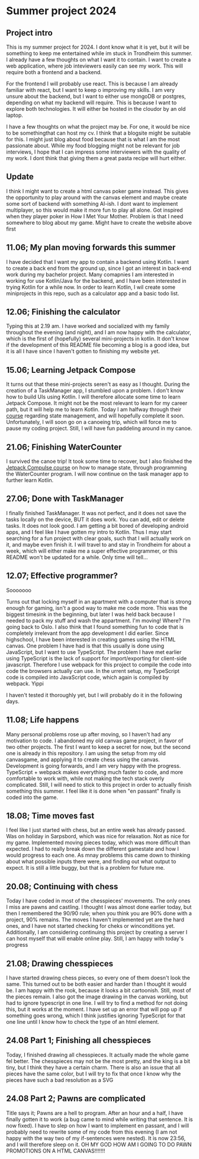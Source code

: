 # Summer project 2024

## Project intro

This is my summer project for 2024. I dont know what it is yet, but it will be something to keep me entertained while im stuck in Trondheim this summer. I already have a few thoughts on what I want it to contain. I want to create a web application, where job inteviewers easily can see my work. This will require both a frontend and a backend.

For the frontend I will probably use react. This is because I am already familiar with react, but I want to keep o improving my skills. I am very unsure about the backend, but I want to either use mongoDB or postgres, depending on what my backend will require. This is because I want to explore both technologies. It will either be hosted in the cloudor by an old laptop.

I have a few thoughts on what the project may be. For one, it would be nice to be somethingthat can host my cv. I think that a blogsite might be suitable for this. I might just blog about food because that is what I am the most passionate about. While my food blogging might not be relevant for job interviews, I hope that I can impress some interviewers with the quality of my work. I dont think that giving them a great pasta recipe will hurt either.

## Update

I think I might want to create a html canvas poker game instead. This gives the opportunity to play around with the canvas element and maybe create some sort of backend with something AI-ish. I dont want to implement multiplayer, so this would make it more fun to play all alone. Got inspired when they player poker in How I Met Your Mother. Problem is that I need somewhere to blog about my game. Might have to create the website above first

## 11.06; My plan moving forwards this summer

I have decided that I want my app to contain a backend using Kotlin.
I want to create a back end from the ground up, since I got an interest in back-end work during my bachelor project. Many comapnies I am interested in working for use Kotlin/Java for the backend, and I have been interested in trying Kotlin for a while now. In order to learn Kotlin, I wil create some miniprojects in this repo, such as a calculator app and a basic todo list.

## 12.06; Finishing the calculator

Typing this at 2.19 am. I have worked and socialized with my family throughout the evening (and night), and I am now happy with the calculator, which is the first of (hopefully) several mini-projects in kotlin. It don't know if the development of this README file becoming a blog is a good idea, but it is all I have since I haven't gotten to finishing my website yet.

## 15.06; Learning Jetpack Compose

It turns out that these mini-projects seren't as easy as I thought. During the creation of a TaskManager app, I stumbled upon a problem. I don't know how to build UIs using Kotlin. I will therefore allocate some time to learn Jetpack Compose. It might not be the most relevant to learn for my career path, but it will help me to learn Kotlin. Today I am halfway through their [course](https://developer.android.com/codelabs/jetpack-compose-state#0) regarding state management, and will hopefully complete it soon. Unfortunately, I will soon go on a canoeing trip, which will force me to pause my coding project. Still, I will have fun paddeling around in my canoe.

## 21.06; Finishing WaterCounter

I survived the canoe trip! It took some time to recover, but I also finished the [Jetpack Compulse course](https://developer.android.com/codelabs/jetpack-compose-state#0) on how to manage state, through programming the WaterCounter program. I will now continue on the task manager app to further learn Kotlin.

## 27.06; Done with TaskManager

I finally finished TaskManager. It was not perfect, and it does not save the tasks locally on the device, BUT it does work. You can add, edit or delete tasks. It does not look good. I am getting a bit bored of developing android apps, and I feel like I have gotten my intro to Kotlin. Thus I may start searching for a fun project with clear goals, such that I will actually work on it, and maybe even finish it. I will travel to and stay in Trondheim for about a week, which will either make me a super effective programmer, or this README won't be updated for a while. Only time will tell...

## 12.07; Effective programmer?

Sooooooo

Turns out that locking myself in an apartment with a computer that is strong enough for gaming, isn't a good way to make me code more. This was the biggest timesink in the beginning, but later I was held back because I needed to pack my stuff and wash the appartment. I'm moving! Where? I'm going back to Oslo. I also think that I found something fun to code that is completely irrelevant from the app development I did earlier. Since highschool, I have been interested in creating games using the HTML canvas. One problem I have had is that this usually is done using JavaScript, but I want to use TypeScript. The problem I have met earlier using TypeScript is the lack of support for import/exporting for client-side javascript. Therefore I use webpack for this project to compile the code into code the browsers actually can use. In the urrent setup, my TypeScript code is compiled into JavaScript code, which again is compiled by webpack. Yippi

I haven't tested it thoroughly yet, but I will probably do it in the following days.

## 11.08; Life happens

Many personal problems rose up after moving, so I haven't had any motivation to code. I abandoned my old canvas game project, in favor of two other projects. The first I want to keep a secret for now, but the second one is already in this repository. I am using the setup from my old canvasgame, and applying it to create chess using the canvas. Development is going forwards, and I am very happy with the progress. TypeScript + webpack makes everything much faster to code, and more comfortable to work with, while not making the tech stack overly complicated. Still, I will need to stick to this project in order to actually finish something this summer. I feel like it is done when "en passant" finally is coded into the game.

## 18.08; Time moves fast

I feel like I just started with chess, but an entire week has already passed. Was on holiday in Sarpsbord, which was nice for relaxation. Not as nice for my game. Implemented moving pieces today, which was more difficult than expected. I had to really break down the different gamestate and how I would progress to each one. As mnay problems this came down to thinking about what possible inputs there were, and finding out what output to expect. It is still a little buggy, but that is a problem for future me.

## 20.08; Continuing with chess

Today I have coded in most of the chesspieces' movements. The only ones I miss are pawns and castling. I thought I was almost done earlier today, but then I remembered the 90/90 rule; when you think you are 90% done with a project, 90% remains. The moves I haven't implemented yet are the hard ones, and I have not started checking for cheks or winconditions yet. Additionally, I am considering continuing this project by creating a server I can host myself that will enable online play. Still, I am happy with today's progress

## 21.08; Drawing chesspieces

I have started drawing chess pieces, so every one of them doesn't look the same. This turned out to be both easier and harder than I thought it would be. I am happy with the rook, because it looks a bit cartoonish. Still, most of the pieces remain. I also got the image drawing in the canvas working, but had to ignore typescript in one line. I will try to find a method for not doing this, but it works at the moment. I have set up an error that will pop up if something goes wrong, which I think justifies ignoring TypeScript for that one line until I know how to check the type of an html element.

## 24.08 Part 1; Finishing all chesspieces

Today, I finished drawing all chesspieces. It actually made the whole game fel better. The chesspieces may not be the most pretty, and the king is a bit tiny, but I think they have a certain charm. There is also an issue that all pieces have the same color, but I will try to fix that once I know why the pieces have such a bad resolution as a SVG

## 24.08 Part 2; Pawns are complicated

Title says it; Pawns are a hell to program. After an hour and a half, I have finally gotten it to work (a bug came to mind while writing that sentence. It is now fixed). I have to slep on how I want to implement en passant, and I will probably need to rewrite some of my code from this evening (I am not happy with the way two of my if-sentences were nested). It is now 23:56, and I will therefore sleep on it. OH MY GOD HOW AM I GOING TO DO PAWN PROMOTIONS ON A HTML CANVAS!!!!!!!
